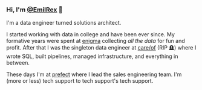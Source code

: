 ### Hi, I'm [@EmilRex](https://github.com/EmilRex) 👋

I'm a data engineer turned solutions architect.

I started working with data in college and have been ever since. My formative years were spent at [enigma](https://enigma.com/) collecting _all the data_ for fun and profit. After that I was the singleton data engineer at [care/of](https://takecareof.com/) (RIP 🪦) where I wrote SQL, built pipelines, managed infrastructure, and everything in between.

These days I'm at [prefect](https://prefect.io/) where I lead the sales engineering team. I'm (more or less) tech support to tech support's tech support.

